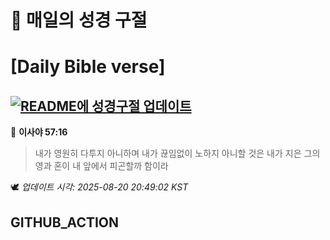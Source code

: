 # 🙏 매일의 성경 구절
# [Daily Bible verse]
## [![README에 성경구절 업데이트](https://github.com/DONGSUKA/first_test/actions/workflows/update-readme-bible.yml/badge.svg)](https://github.com/DONGSUKA/first_test/actions/workflows/update-readme-bible.yml)
<!-- START_BIBLE_VERSE -->
📖 **이사야 57:16**
> 내가 영원히 다투지 아니하며 내가 끊임없이 노하지 아니할 것은 내가 지은 그의 영과 혼이 내 앞에서 피곤할까 함이라

🕊️ _업데이트 시각: 2025-08-20 20:49:02 KST_
  <!-- END_BIBLE_VERSE -->
## GITHUB_ACTION

